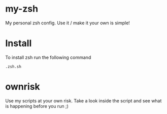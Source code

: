 # my-zsh
 
My personal zsh config.
Use it / make it your own is simple!

# Install

To install zsh run the following command
```
.zsh.sh
```
# ownrisk

Use my scripts at your own risk.
Take a look inside the script and see what is happening before you run ;)